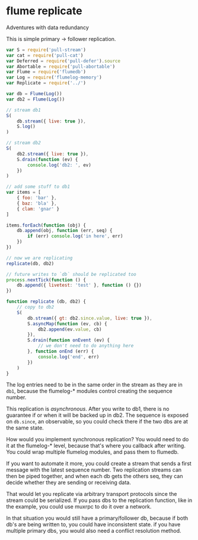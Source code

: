 # flume replicate

Adventures with data redundancy

This is simple primary -> follower replication. 

```js
var S = require('pull-stream')
var cat = require('pull-cat')
var Deferred = require('pull-defer').source
var Abortable = require('pull-abortable')
var Flume = require('flumedb')
var Log = require('flumelog-memory')
var Replicate = require('../')

var db = Flume(Log())
var db2 = Flume(Log())

// stream db1
S(
    db.stream({ live: true }),
    S.log()
)

// stream db2
S(
    db2.stream({ live: true }),
    S.drain(function (ev) {
        console.log('db2: ', ev)
    })
)

// add some stuff to db1
var items = [
    { foo: 'bar' },
    { baz: 'bla' },
    { clam: 'gnar' }
]

items.forEach(function (obj) {
    db.append(obj, function (err, seq) {
        if (err) console.log('in here', err)
    })
})

// now we are replicating
replicate(db, db2)

// future writes to `db` should be replicated too
process.nextTick(function () {
    db.append({ livetest: 'test' }, function () {})
})

function replicate (db, db2) {
    // copy to db2
    S(
        db.stream({ gt: db2.since.value, live: true }),
        S.asyncMap(function (ev, cb) {
            db2.append(ev.value, cb)
        }),
        S.drain(function onEvent (ev) {
            // we don't need to do anything here
        }, function onEnd (err) {
            console.log('end', err)
        })
    )
}
```

The log entries need to be in the same order in the stream as they are in  `db1`, because the flumelog-\* modules control creating the sequence number.

This replication is *asynchronous*. After you write to db1, there is no guarantee if or when it will be backed up in db2. The sequence is exposed on `db.since`, an observable, so you could check there if the two dbs are at the same state.

How would you implement synchronous replication? You would need to do it at the flumelog-\* level, because that's where you callback after writing. You could wrap multiple flumelog modules, and pass them to flumedb.

If you want to automate it more, you could create a stream that sends a first message with the latest sequence number. Two replication streams can then be piped together, and when each db gets the others seq, they can decide whether they are sending or receiving data.

That would let you replicate via arbitrary transport protocols since the stream could be serialized. If you pass dbs to the replication function, like in the example, you could use muxrpc to do it over a network.

In that situation you would still have a primary/follower db, because if both db's are being written to, you could have inconsistent state. if you have multiple primary dbs, you would also need a conflict resolution method.


